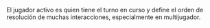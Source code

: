 El jugador activo es quien tiene el turno en curso y define el orden de resolución de muchas interacciones, especialmente en multijugador.